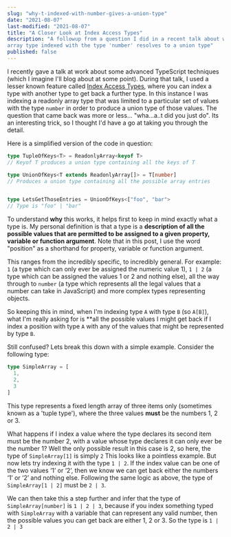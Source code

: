 ```yaml
---
slug: "why-t-indexed-with-number-gives-a-union-type"
date: "2021-08-07"
last-modified: "2021-08-07"
title: "A Closer Look at Index Access Types"
description: "A followup from a question I did in a recent talk about why an
array type indexed with the type 'number' resolves to a union type"
published: false
---
```


I recently gave a talk at work about some advanced TypeScript techniques (which I imagine I'll blog about at some point). During that talk, I used a lesser
known feature called [Index Access Types](https://www.typescriptlang.org/docs/handbook/2/indexed-access-types.html), where you can index a type with another type to get back a further type. In this instance I was indexing a readonly array type that was limited to a particular set of values with the type `number` in order to produce a union type of those values. The question that came back was more or less... "wha...a..t did you just do". Its an interesting trick, so I thought I'd have a go at taking you through the detail.

Here is a simplified version of the code in question:

```TypeScript
type TupleOfKeys<T> = ReadonlyArray<keyof T>          
// Keyof T produces a union type containing all the keys of T

type UnionOfKeys<T extends ReadonlyArray[]> = T[number]
// Produces a union type containing all the possible array entries


type LetsGetThoseEntries = UnionOfKeys<["foo", "bar">
// Type is "foo" | "bar"
```

To understand **why** this works, it helps first to keep in mind exactly what a
type is. My personal definition is that a type is a **description of all the
possible values that are permitted to be assigned to a given property, variable or
function argument**. Note that in this post, I use the word "position" as a
shorthand for property, variable or function argument.

This ranges from the incredibly specific, to incredibly general. For example: `1` (a type which can only ever be assigned the numeric value 1), `1 | 2` (a type which can be assigned the values 1 or 2 and nothing else), all the way through to `number` (a type which represents all the legal values that a number can take in JavaScript) and more complex types representing objects.

So keeping this in mind, when I'm indexing type `A` with type `B`
(so `A[B]`), what I'm really asking for is **all the possible values I might get
back if I index a position with type `A` with any of the values that might be
represented by type `B`.

Still confused? Lets break this down with a simple example. Consider the
following type:

```TypeScript
type SimpleArray = [
  1,
  2,
  3
]
```

This type represents a fixed length array of three items only (sometimes known
as a 'tuple type'), where the three values **must** be the numbers 1, 2 or 3.

What happens if I index a value where the type declares its second item must be the number 2, with a value whose type declares it can only ever be the number 1? Well the only possible result in this case is 2, so here, the type of `SimpleArray[1]` is simply `2`
This looks like a pointless example. But now lets try indexing it with the type `1 | 2`. If the index value can be one of the two values ‘1’ or ‘2’, then we know we can get back either the numbers ‘1’ or ‘2’ and nothing else. Following the same logic as above, the type of `SimpleArray[1 | 2]` must be `2 | 3`.

We can then take this a step further and infer that the type of `SimpleArray[number]` is `1 | 2 | 3`, because if you index something typed with `SimpleArray` with a variable that can represent any valid number, then the possible values you can get back are either 1, 2 or 3. So the type is `1 | 2 | 3`
